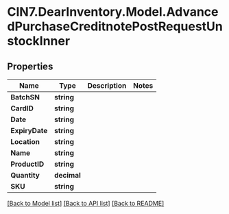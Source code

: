 # CIN7.DearInventory.Model.AdvancedPurchaseCreditnotePostRequestUnstockInner

## Properties

| Name           | Type        | Description | Notes |
| -------------- | ----------- | ----------- | ----- |
| **BatchSN**    | **string**  |             |
| **CardID**     | **string**  |             |
| **Date**       | **string**  |             |
| **ExpiryDate** | **string**  |             |
| **Location**   | **string**  |             |
| **Name**       | **string**  |             |
| **ProductID**  | **string**  |             |
| **Quantity**   | **decimal** |             |
| **SKU**        | **string**  |             |

[[Back to Model list]](../README.md#documentation-for-models) [[Back to API list]](../README.md#documentation-for-api-endpoints) [[Back to README]](../README.md)

